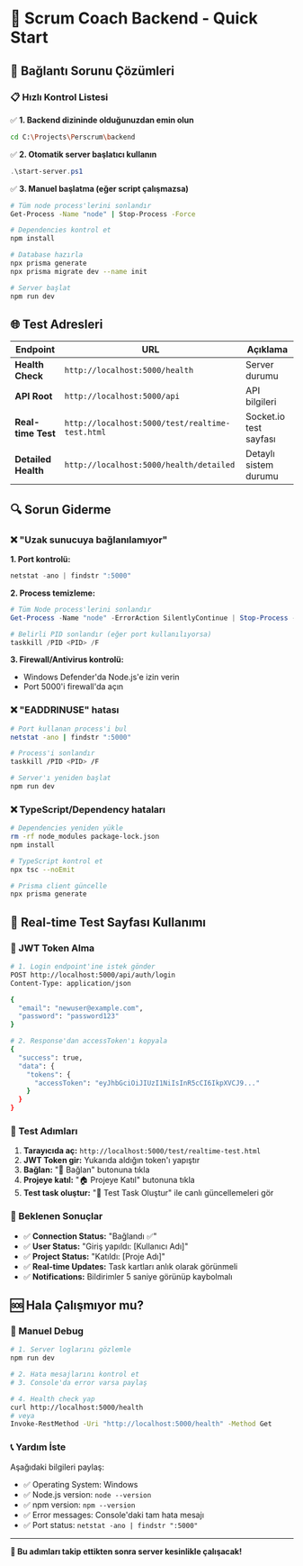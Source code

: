 # 🚀 Scrum Coach Backend - Quick Start

## 🔧 Bağlantı Sorunu Çözümleri

### 📋 Hızlı Kontrol Listesi

✅ **1. Backend dizininde olduğunuzdan emin olun**
```bash
cd C:\Projects\Perscrum\backend
```

✅ **2. Otomatik server başlatıcı kullanın**
```powershell
.\start-server.ps1
```

✅ **3. Manuel başlatma (eğer script çalışmazsa)**
```bash
# Tüm node process'lerini sonlandır
Get-Process -Name "node" | Stop-Process -Force

# Dependencies kontrol et
npm install

# Database hazırla
npx prisma generate
npx prisma migrate dev --name init

# Server başlat
npm run dev
```

## 🌐 Test Adresleri

| Endpoint | URL | Açıklama |
|----------|-----|----------|
| **Health Check** | `http://localhost:5000/health` | Server durumu |
| **API Root** | `http://localhost:5000/api` | API bilgileri |
| **Real-time Test** | `http://localhost:5000/test/realtime-test.html` | Socket.io test sayfası |
| **Detailed Health** | `http://localhost:5000/health/detailed` | Detaylı sistem durumu |

## 🔍 Sorun Giderme

### ❌ "Uzak sunucuya bağlanılamıyor"

**1. Port kontrolü:**
```powershell
netstat -ano | findstr ":5000"
```

**2. Process temizleme:**
```powershell
# Tüm Node process'lerini sonlandır
Get-Process -Name "node" -ErrorAction SilentlyContinue | Stop-Process -Force

# Belirli PID sonlandır (eğer port kullanılıyorsa)
taskkill /PID <PID> /F
```

**3. Firewall/Antivirus kontrolü:**
- Windows Defender'da Node.js'e izin verin
- Port 5000'i firewall'da açın

### ❌ "EADDRINUSE" hatası

```bash
# Port kullanan process'i bul
netstat -ano | findstr ":5000"

# Process'i sonlandır
taskkill /PID <PID> /F

# Server'ı yeniden başlat
npm run dev
```

### ❌ TypeScript/Dependency hataları

```bash
# Dependencies yeniden yükle
rm -rf node_modules package-lock.json
npm install

# TypeScript kontrol et
npx tsc --noEmit

# Prisma client güncelle
npx prisma generate
```

## 📱 Real-time Test Sayfası Kullanımı

### 🔑 JWT Token Alma

```bash
# 1. Login endpoint'ine istek gönder
POST http://localhost:5000/api/auth/login
Content-Type: application/json

{
  "email": "newuser@example.com",
  "password": "password123"
}

# 2. Response'dan accessToken'ı kopyala
{
  "success": true,
  "data": {
    "tokens": {
      "accessToken": "eyJhbGciOiJIUzI1NiIsInR5cCI6IkpXVCJ9..."
    }
  }
}
```

### 🧪 Test Adımları

1. **Tarayıcıda aç:** `http://localhost:5000/test/realtime-test.html`
2. **JWT Token gir:** Yukarıda aldığın token'ı yapıştır
3. **Bağlan:** "🔌 Bağlan" butonuna tıkla
4. **Projeye katıl:** "🏠 Projeye Katıl" butonuna tıkla
5. **Test task oluştur:** "📝 Test Task Oluştur" ile canlı güncellemeleri gör

### 👀 Beklenen Sonuçlar

- ✅ **Connection Status:** "Bağlandı ✅"
- ✅ **User Status:** "Giriş yapıldı: [Kullanıcı Adı]"
- ✅ **Project Status:** "Katıldı: [Proje Adı]"
- ✅ **Real-time Updates:** Task kartları anlık olarak görünmeli
- ✅ **Notifications:** Bildirimler 5 saniye görünüp kaybolmalı

## 🆘 Hala Çalışmıyor mu?

### 🔧 Manuel Debug

```bash
# 1. Server loglarını gözlemle
npm run dev

# 2. Hata mesajlarını kontrol et
# 3. Console'da error varsa paylaş

# 4. Health check yap
curl http://localhost:5000/health
# veya
Invoke-RestMethod -Uri "http://localhost:5000/health" -Method Get
```

### 📞 Yardım İste

Aşağıdaki bilgileri paylaş:
- ✅ Operating System: Windows
- ✅ Node.js version: `node --version`
- ✅ npm version: `npm --version`
- ✅ Error messages: Console'daki tam hata mesajı
- ✅ Port status: `netstat -ano | findstr ":5000"`

---

**🚀 Bu adımları takip ettikten sonra server kesinlikle çalışacak!**